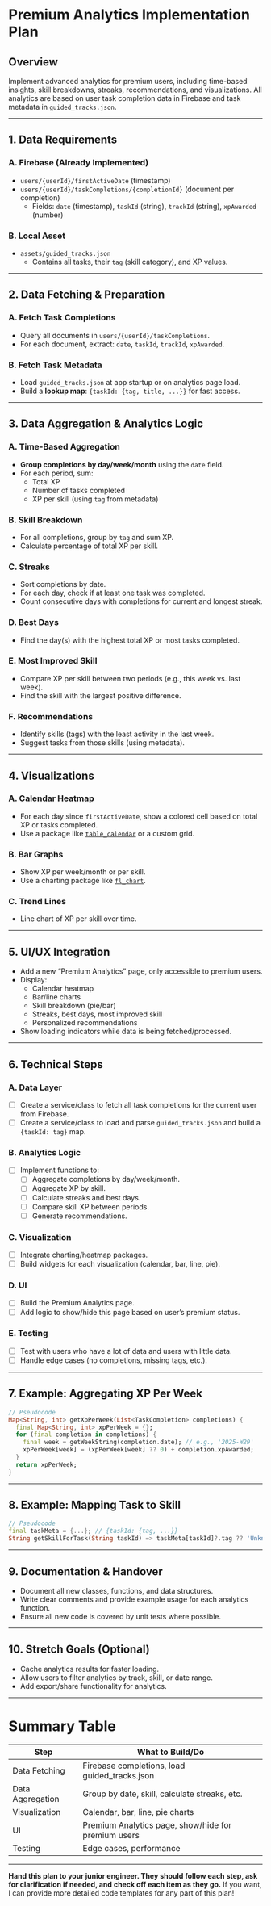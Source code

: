 # Premium Analytics Implementation Plan

## Overview
Implement advanced analytics for premium users, including time-based insights, skill breakdowns, streaks, recommendations, and visualizations. All analytics are based on user task completion data in Firebase and task metadata in `guided_tracks.json`.

---

## 1. Data Requirements

### A. Firebase (Already Implemented)
- `users/{userId}/firstActiveDate` (timestamp)
- `users/{userId}/taskCompletions/{completionId}` (document per completion)
  - Fields: `date` (timestamp), `taskId` (string), `trackId` (string), `xpAwarded` (number)

### B. Local Asset
- `assets/guided_tracks.json`
  - Contains all tasks, their `tag` (skill category), and XP values.

---

## 2. Data Fetching & Preparation

### A. Fetch Task Completions
- Query all documents in `users/{userId}/taskCompletions`.
- For each document, extract: `date`, `taskId`, `trackId`, `xpAwarded`.

### B. Fetch Task Metadata
- Load `guided_tracks.json` at app startup or on analytics page load.
- Build a **lookup map**: `{taskId: {tag, title, ...}}` for fast access.

---

## 3. Data Aggregation & Analytics Logic

### A. Time-Based Aggregation
- **Group completions by day/week/month** using the `date` field.
- For each period, sum:
  - Total XP
  - Number of tasks completed
  - XP per skill (using `tag` from metadata)

### B. Skill Breakdown
- For all completions, group by `tag` and sum XP.
- Calculate percentage of total XP per skill.

### C. Streaks
- Sort completions by date.
- For each day, check if at least one task was completed.
- Count consecutive days with completions for current and longest streak.

### D. Best Days
- Find the day(s) with the highest total XP or most tasks completed.

### E. Most Improved Skill
- Compare XP per skill between two periods (e.g., this week vs. last week).
- Find the skill with the largest positive difference.

### F. Recommendations
- Identify skills (tags) with the least activity in the last week.
- Suggest tasks from those skills (using metadata).

---

## 4. Visualizations

### A. Calendar Heatmap
- For each day since `firstActiveDate`, show a colored cell based on total XP or tasks completed.
- Use a package like [`table_calendar`](https://pub.dev/packages/table_calendar) or a custom grid.

### B. Bar Graphs
- Show XP per week/month or per skill.
- Use a charting package like [`fl_chart`](https://pub.dev/packages/fl_chart).

### C. Trend Lines
- Line chart of XP per skill over time.

---

## 5. UI/UX Integration

- Add a new “Premium Analytics” page, only accessible to premium users.
- Display:
  - Calendar heatmap
  - Bar/line charts
  - Skill breakdown (pie/bar)
  - Streaks, best days, most improved skill
  - Personalized recommendations
- Show loading indicators while data is being fetched/processed.

---

## 6. Technical Steps

### A. Data Layer
- [ ] Create a service/class to fetch all task completions for the current user from Firebase.
- [ ] Create a service/class to load and parse `guided_tracks.json` and build a `{taskId: tag}` map.

### B. Analytics Logic
- [ ] Implement functions to:
  - [ ] Aggregate completions by day/week/month.
  - [ ] Aggregate XP by skill.
  - [ ] Calculate streaks and best days.
  - [ ] Compare skill XP between periods.
  - [ ] Generate recommendations.

### C. Visualization
- [ ] Integrate charting/heatmap packages.
- [ ] Build widgets for each visualization (calendar, bar, line, pie).

### D. UI
- [ ] Build the Premium Analytics page.
- [ ] Add logic to show/hide this page based on user’s premium status.

### E. Testing
- [ ] Test with users who have a lot of data and users with little data.
- [ ] Handle edge cases (no completions, missing tags, etc.).

---

## 7. Example: Aggregating XP Per Week

```dart
// Pseudocode
Map<String, int> getXpPerWeek(List<TaskCompletion> completions) {
  final Map<String, int> xpPerWeek = {};
  for (final completion in completions) {
    final week = getWeekString(completion.date); // e.g., '2025-W29'
    xpPerWeek[week] = (xpPerWeek[week] ?? 0) + completion.xpAwarded;
  }
  return xpPerWeek;
}
```

---

## 8. Example: Mapping Task to Skill

```dart
// Pseudocode
final taskMeta = {...}; // {taskId: {tag, ...}}
String getSkillForTask(String taskId) => taskMeta[taskId]?.tag ?? 'Unknown';
```

---

## 9. Documentation & Handover

- Document all new classes, functions, and data structures.
- Write clear comments and provide example usage for each analytics function.
- Ensure all new code is covered by unit tests where possible.

---

## 10. Stretch Goals (Optional)
- Cache analytics results for faster loading.
- Allow users to filter analytics by track, skill, or date range.
- Add export/share functionality for analytics.

---

# Summary Table

| Step                | What to Build/Do                                      |
|---------------------|------------------------------------------------------|
| Data Fetching       | Firebase completions, load guided_tracks.json        |
| Data Aggregation    | Group by date, skill, calculate streaks, etc.        |
| Visualization       | Calendar, bar, line, pie charts                      |
| UI                  | Premium Analytics page, show/hide for premium users  |
| Testing             | Edge cases, performance                              |

---

**Hand this plan to your junior engineer. They should follow each step, ask for clarification if needed, and check off each item as they go.**
If you want, I can provide more detailed code templates for any part of this plan! 